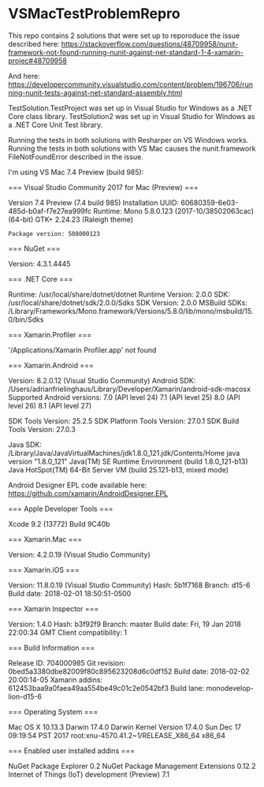 # VSMacTestProblemRepro

This repo contains 2 solutions that were set up to reporoduce the issue described here:
https://stackoverflow.com/questions/48709958/nunit-framework-not-found-running-nunit-against-net-standard-1-4-xamarin-projec#48709958

And here:
https://developercommunity.visualstudio.com/content/problem/196706/running-nunit-tests-against-net-standard-assembly.html

TestSolution.TestProject was set up in Visual Studio for Windows as a .NET Core class library.
TestSolution2 was set up in Visual Studio for Windows as a .NET Core Unit Test library.

Running the tests in both solutions with Resharper on VS Windows works. 
Running the tests in both solutions with VS Mac causes the nunit.framework FileNotFoundError described in the issue. 

I'm using VS Mac 7.4 Preview (build 985):

=== Visual Studio Community 2017 for Mac (Preview) ===

Version 7.4 Preview (7.4 build 985)
Installation UUID: 60680359-6e03-485d-b0af-f7e27ea999fc
Runtime:
	Mono 5.8.0.123 (2017-10/38502063cac) (64-bit)
	GTK+ 2.24.23 (Raleigh theme)

	Package version: 508000123

=== NuGet ===

Version: 4.3.1.4445

=== .NET Core ===

Runtime: /usr/local/share/dotnet/dotnet
Runtime Version: 2.0.0
SDK: /usr/local/share/dotnet/sdk/2.0.0/Sdks
SDK Version: 2.0.0
MSBuild SDKs: /Library/Frameworks/Mono.framework/Versions/5.8.0/lib/mono/msbuild/15.0/bin/Sdks

=== Xamarin.Profiler ===

'/Applications/Xamarin Profiler.app' not found

=== Xamarin.Android ===

Version: 8.2.0.12 (Visual Studio Community)
Android SDK: /Users/adrianfrielinghaus/Library/Developer/Xamarin/android-sdk-macosx
	Supported Android versions:
		7.0 (API level 24)
		7.1 (API level 25)
		8.0 (API level 26)
		8.1 (API level 27)

SDK Tools Version: 25.2.5
SDK Platform Tools Version: 27.0.1
SDK Build Tools Version: 27.0.3

Java SDK: /Library/Java/JavaVirtualMachines/jdk1.8.0_121.jdk/Contents/Home
java version "1.8.0_121"
Java(TM) SE Runtime Environment (build 1.8.0_121-b13)
Java HotSpot(TM) 64-Bit Server VM (build 25.121-b13, mixed mode)

Android Designer EPL code available here:
https://github.com/xamarin/AndroidDesigner.EPL

=== Apple Developer Tools ===

Xcode 9.2 (13772)
Build 9C40b

=== Xamarin.Mac ===

Version: 4.2.0.19 (Visual Studio Community)

=== Xamarin.iOS ===

Version: 11.8.0.19 (Visual Studio Community)
Hash: 5b1f7168
Branch: d15-6
Build date: 2018-02-01 18:50:51-0500

=== Xamarin Inspector ===

Version: 1.4.0
Hash: b3f92f9
Branch: master
Build date: Fri, 19 Jan 2018 22:00:34 GMT
Client compatibility: 1

=== Build Information ===

Release ID: 704000985
Git revision: 0bed5a3380dbe82009f80c895623208d6c0df152
Build date: 2018-02-02 20:00:14-05
Xamarin addins: 612453baa9a0faea49aa554be49c01c2e0542bf3
Build lane: monodevelop-lion-d15-6

=== Operating System ===

Mac OS X 10.13.3
Darwin 17.4.0 Darwin Kernel Version 17.4.0
    Sun Dec 17 09:19:54 PST 2017
    root:xnu-4570.41.2~1/RELEASE_X86_64 x86_64

=== Enabled user installed addins ===

NuGet Package Explorer 0.2
NuGet Package Management Extensions 0.12.2
Internet of Things (IoT) development (Preview) 7.1


